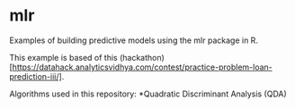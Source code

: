 # mlr
Examples of building predictive models using the mlr package in R.

This example is based of this (hackathon)[https://datahack.analyticsvidhya.com/contest/practice-problem-loan-prediction-iii/].

Algorithms used in this repository: 
*Quadratic Discriminant Analysis (QDA)
